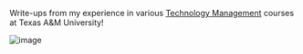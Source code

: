 Write-ups from my experience in various [Technology Management](https://catalog.tamu.edu/undergraduate/course-descriptions/tcmg/) courses at Texas A&M University!





![image](https://user-images.githubusercontent.com/99063625/154530477-5add0071-1690-412f-82d5-2597673a4d04.png)
